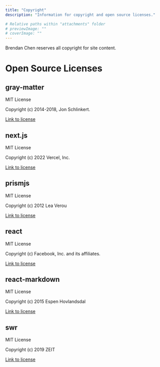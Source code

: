 ```yaml
---
title: "Copyright"
description: "Information for copyright and open source licenses."

# Relative paths within "attachments" folder
# previewImage: ""
# coverImage: ""
---
```


Brendan Chen reserves all copyright for site content.

# Open Source Licenses

## gray-matter
MIT License

Copyright (c) 2014-2018, Jon Schlinkert.


[Link to license](https://github.com/jonschlinkert/gray-matter/blob/master/LICENSE)

## next.js
MIT License

Copyright (c) 2022 Vercel, Inc.

[Link to license](https://github.com/vercel/next.js/blob/canary/license.md)

## prismjs
MIT License

Copyright (c) 2012 Lea Verou

[Link to license](https://github.com/PrismJS/prism/blob/master/LICENSE)

## react
MIT License

Copyright (c) Facebook, Inc. and its affiliates.

[Link to license](https://github.com/facebook/react/blob/main/LICENSE)

## react-markdown
MIT License

Copyright (c) 2015 Espen Hovlandsdal

[Link to license](https://github.com/remarkjs/react-markdown/blob/main/license)

## swr
MIT License

Copyright (c) 2019 ZEIT

[Link to license](https://github.com/vercel/swr/blob/main/LICENSE)